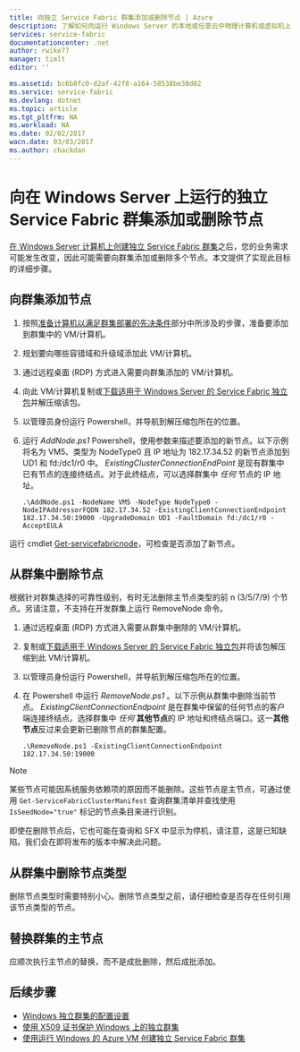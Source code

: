 ```yaml
---
title: 向独立 Service Fabric 群集添加或删除节点 | Azure
description: 了解如何向运行 Windows Server 的本地或任意云中物理计算机或虚拟机上的 Azure Service Fabric 群集添加节点。
services: service-fabric
documentationcenter: .net
author: rwike77
manager: timlt
editor: ''

ms.assetid: bc6b8fc0-d2af-42f8-a164-58538be38d02
ms.service: service-fabric
ms.devlang: dotnet
ms.topic: article
ms.tgt_pltfrm: NA
ms.workload: NA
ms.date: 02/02/2017
wacn.date: 03/03/2017
ms.author: chackdan
---
```


# 向在 Windows Server 上运行的独立 Service Fabric 群集添加或删除节点

[在 Windows Server 计算机上创建独立 Service Fabric 群集](./service-fabric-cluster-creation-for-windows-server.md)之后，您的业务需求可能发生改变，因此可能需要向群集添加或删除多个节点。本文提供了实现此目标的详细步骤。

## 向群集添加节点

1. 按照[准备计算机以满足群集部署的先决条件](./service-fabric-cluster-creation-for-windows-server.md)部分中所涉及的步骤，准备要添加到群集中的 VM/计算机。
2. 规划要向哪些容错域和升级域添加此 VM/计算机。
3. 通过远程桌面 (RDP) 方式进入需要向群集添加的 VM/计算机。
4. 向此 VM/计算机复制或[下载适用于 Windows Server 的 Service Fabric 独立包](http://go.microsoft.com/fwlink/?LinkId=730690)并解压缩该包。
5. 以管理员身份运行 Powershell，并导航到解压缩包所在的位置。
6. 运行 *AddNode.ps1* Powershell，使用参数来描述要添加的新节点。以下示例将名为 VM5、类型为 NodeType0 且 IP 地址为 182.17.34.52 的新节点添加到 UD1 和 fd:/dc1/r0 中。 *ExistingClusterConnectionEndPoint* 是现有群集中已有节点的连接终结点。对于此终结点，可以选择群集中 *任何* 节点的 IP 地址。

    ```
    .\AddNode.ps1 -NodeName VM5 -NodeType NodeType0 -NodeIPAddressorFQDN 182.17.34.52 -ExistingClientConnectionEndpoint 182.17.34.50:19000 -UpgradeDomain UD1 -FaultDomain fd:/dc1/r0 -AcceptEULA
    ```

运行 cmdlet [Get-servicefabricnode](https://docs.microsoft.com/powershell/servicefabric/vlatest/Get-ServiceFabricNode)，可检查是否添加了新节点。

## 从群集中删除节点
根据针对群集选择的可靠性级别，有时无法删除主节点类型的前 n (3/5/7/9) 个节点。另请注意，不支持在开发群集上运行 RemoveNode 命令。

1. 通过远程桌面 (RDP) 方式进入需要从群集中删除的 VM/计算机。
2. 复制或[下载适用于 Windows Server 的 Service Fabric 独立包](http://go.microsoft.com/fwlink/?LinkId=730690)并将该包解压缩到此 VM/计算机。
3. 以管理员身份运行 Powershell，并导航到解压缩包所在的位置。
4. 在 Powershell 中运行 *RemoveNode.ps1* 。以下示例从群集中删除当前节点。 *ExistingClientConnectionEndpoint* 是在群集中保留的任何节点的客户端连接终结点。选择群集中 *任何* **其他节点**的 IP 地址和终结点端口。这一**其他节点**反过来会更新已删除节点的群集配置。

    ```
    .\RemoveNode.ps1 -ExistingClientConnectionEndpoint 182.17.34.50:19000
    ```

> [!NOTE]
某些节点可能因系统服务依赖项的原因而不能删除。这些节点是主节点，可通过使用 `Get-ServiceFabricClusterManifest` 查询群集清单并查找使用 `IsSeedNode="true"` 标记的节点条目来进行识别。
> 
> 

即使在删除节点后，它也可能在查询和 SFX 中显示为停机，请注意，这是已知缺陷。我们会在即将发布的版本中解决此问题。

## 从群集中删除节点类型
删除节点类型时需要特别小心。删除节点类型之前，请仔细检查是否存在任何引用该节点类型的节点。

## 替换群集的主节点
应顺次执行主节点的替换，而不是成批删除，然后成批添加。

## 后续步骤
- [Windows 独立群集的配置设置](./service-fabric-cluster-manifest.md)
- [使用 X509 证书保护 Windows 上的独立群集](./service-fabric-windows-cluster-x509-security.md)
- [使用运行 Windows 的 Azure VM 创建独立 Service Fabric 群集](./service-fabric-cluster-creation-with-windows-azure-vms.md)

<!---HONumber=Mooncake_0227_2017-->
<!--update: add "从群集中删除节点类型", "替换群集的主节点" sections-->